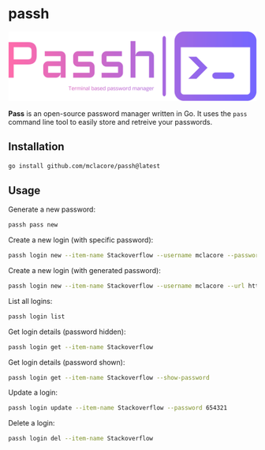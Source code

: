 # passh

![Passh logo](./assets/logo-no-background.png)

**Pass** is an open-source password manager written in Go. It uses the `pass` command line tool to easily store and retreive your passwords.

## Installation

```bash
go install github.com/mclacore/passh@latest
```

## Usage

Generate a new password:
```bash
passh pass new
```

Create a new login (with specific password):
```bash
passh login new --item-name Stackoverflow --username mclacore --password 123456 --url https://stackoverflow.com
```

Create a new login (with generated password):
```bash
passh login new --item-name Stackoverflow --username mclacore --url https://stackoverflow.com
```

List all logins:
```bash
passh login list
```

Get login details (password hidden):
```bash
passh login get --item-name Stackoverflow
```

Get login details (password shown):
```bash
passh login get --item-name Stackoverflow --show-password
```

Update a login:
```bash
passh login update --item-name Stackoverflow --password 654321
```

Delete a login:
```bash
passh login del --item-name Stackoverflow
```

<!---
Setting up collections:

- Collections will be their own database files
- Database files will need to be stored _somewhere_
- Need to decrypt on db call, then encrypt after db call
- Need fast decrypt/encrypt
- Double encryption on passwords?

# Create new collection
```bash
passh collection (col) new --name/n colName
```

# List collections
```bash
passh collection list
```

# Get login items in collection
```bash
passh login list --collection/c colName
```

# Migrate item from 1 collection to another
# Perfoms:
1. Get login item
2. Create login item in newColName
3. Verify login item in newColName
4. Delete login item in oldColName
```bash
passh login migrate --from-collection/f oldColName --to-collection/t newColName
```
-->

